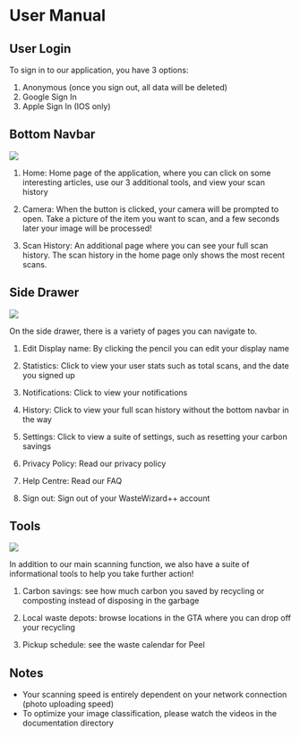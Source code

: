 # User Manual

## User Login

To sign in to our application, you have 3 options:
1. Anonymous (once you sign out, all data will be deleted)
2. Google Sign In
3. Apple Sign In (IOS only)

## Bottom Navbar

![](https://i.ibb.co/xMMbpkQ/Screenshot-1751.png)

1. Home: Home page of the application, where you can click on some interesting articles, use our 3 additional tools, and view your scan history

2. Camera: When the button is clicked, your camera will be prompted to open. Take a picture of the item you want to scan, and a few seconds later your image will be processed!

3. Scan History: An additional page where you can see your full scan history. The scan history in the home page only shows the most recent scans. 

## Side Drawer

![](https://i.ibb.co/NV7StGC/Screenshot-1752.png)

On the side drawer, there is a variety of pages you can navigate to.

1. Edit Display name: By clicking the pencil you can edit your display name

2. Statistics: Click to view your user stats such as total scans, and the date you signed up

3. Notifications: Click to view your notifications

4. History: Click to view your full scan history without the bottom navbar in the way

5. Settings: Click to view a suite of settings, such as resetting your carbon savings

6. Privacy Policy: Read our privacy policy

7. Help Centre: Read our FAQ

8. Sign out: Sign out of your WasteWizard++ account

## Tools

![](https://i.ibb.co/Mnz1q54/Screenshot-1753.png)

In addition to our main scanning function, we also have a suite of informational tools to help you take further action!

1. Carbon savings: see how much carbon you saved by recycling or composting instead of disposing in the garbage

2. Local waste depots: browse locations in the GTA where you can drop off your recycling

3. Pickup schedule: see the waste calendar for Peel

## Notes

- Your scanning speed is entirely dependent on your network connection (photo uploading speed)
- To optimize your image classification, please watch the videos in the documentation directory




